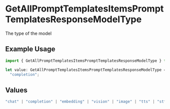 # GetAllPromptTemplatesItemsPromptTemplatesResponseModelType

The type of the model

## Example Usage

```typescript
import { GetAllPromptTemplatesItemsPromptTemplatesResponseModelType } from "@orq-ai/node/models/operations";

let value: GetAllPromptTemplatesItemsPromptTemplatesResponseModelType =
  "completion";
```

## Values

```typescript
"chat" | "completion" | "embedding" | "vision" | "image" | "tts" | "stt" | "rerank" | "moderations"
```